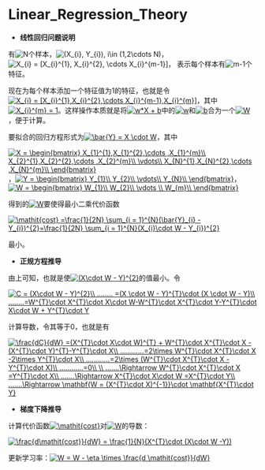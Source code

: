 # Linear_Regression_Theory

+ **线性回归问题说明**

有<img src="http://latex.codecogs.com/gif.latex?N" title="N" />个样本，<img src="http://latex.codecogs.com/gif.latex?(X_{i},&space;Y_{i}),&space;i\in&space;(1,2\cdots&space;N)" title="(X_{i}, Y_{i}), i\in (1,2\cdots N)" />，<img src="http://latex.codecogs.com/gif.latex?X_{i}&space;=&space;[X_{i}^{1},&space;X_{i}^{2},&space;\cdots&space;X_{i}^{m-1}]" title="X_{i} = [X_{i}^{1}, X_{i}^{2}, \cdots X_{i}^{m-1}]" />， 表示每个样本有<img src="http://latex.codecogs.com/gif.latex?m-1" title="m-1" />个特征。
 
现在为每个样本添加一个特征值为1的特征，也就是令<a href="http://www.codecogs.com/eqnedit.php?latex=X_{i}&space;=&space;[X_{i}^{1},X_{i}^{2},\cdots&space;X_{i}^{m-1},X_{i}^{m}]" target="_blank"><img src="http://latex.codecogs.com/gif.latex?X_{i}&space;=&space;[X_{i}^{1},X_{i}^{2},\cdots&space;X_{i}^{m-1},X_{i}^{m}]" title="X_{i} = [X_{i}^{1},X_{i}^{2},\cdots X_{i}^{m-1},X_{i}^{m}]" /></a>，其中<a href="http://www.codecogs.com/eqnedit.php?latex=X_{i}^{m}&space;=&space;1" target="_blank"><img src="http://latex.codecogs.com/gif.latex?X_{i}^{m}&space;=&space;1" title="X_{i}^{m} = 1" /></a>。这样操作本质就是将<a href="http://www.codecogs.com/eqnedit.php?latex=w*X&space;&plus;&space;b" target="_blank"><img src="http://latex.codecogs.com/gif.latex?w*X&space;&plus;&space;b" title="w*X + b" /></a>中的<a href="http://www.codecogs.com/eqnedit.php?latex=w" target="_blank"><img src="http://latex.codecogs.com/gif.latex?w" title="w" /></a>和<a href="http://www.codecogs.com/eqnedit.php?latex=w" target="_blank"><img src="http://latex.codecogs.com/gif.latex?b" title="b" /></a>合为一个<a href="http://www.codecogs.com/eqnedit.php?latex=W" target="_blank"><img src="http://latex.codecogs.com/gif.latex?W" title="W" /></a>，便于计算。

要拟合的回归方程形式为<a href="http://www.codecogs.com/eqnedit.php?latex=\bar{Y}&space;=&space;X&space;\cdot&space;W" target="_blank"><img src="http://latex.codecogs.com/gif.latex?\bar{Y}&space;=&space;X&space;\cdot&space;W" title="\bar{Y} = X \cdot W" /></a>，其中

<a href="http://www.codecogs.com/eqnedit.php?latex=X&space;=&space;\begin{bmatrix}&space;X_{1}^{1},X_{1}^{2},\cdots&space;,X_{1}^{m}\\&space;X_{2}^{1},X_{2}^{2},\cdots&space;,X_{2}^{m}\\&space;\vdots\\&space;X_{N}^{1},X_{N}^{2},\cdots&space;,X_{N}^{m}\\&space;\end{bmatrix}" target="_blank"><img src="http://latex.codecogs.com/gif.latex?X&space;=&space;\begin{bmatrix}&space;X_{1}^{1},X_{1}^{2},\cdots&space;,X_{1}^{m}\\&space;X_{2}^{1},X_{2}^{2},\cdots&space;,X_{2}^{m}\\&space;\vdots\\&space;X_{N}^{1},X_{N}^{2},\cdots&space;,X_{N}^{m}\\&space;\end{bmatrix}" title="X = \begin{bmatrix} X_{1}^{1},X_{1}^{2},\cdots ,X_{1}^{m}\\ X_{2}^{1},X_{2}^{2},\cdots ,X_{2}^{m}\\ \vdots\\ X_{N}^{1},X_{N}^{2},\cdots ,X_{N}^{m}\\ \end{bmatrix}" /></a>，<a href="http://www.codecogs.com/eqnedit.php?latex=Y&space;=&space;\begin{bmatrix}&space;Y_{1}\\&space;Y_{2}\\&space;\vdots\\&space;Y_{N}\\&space;\end{bmatrix}" target="_blank"><img src="http://latex.codecogs.com/gif.latex?Y&space;=&space;\begin{bmatrix}&space;Y_{1}\\&space;Y_{2}\\&space;\vdots\\&space;Y_{N}\\&space;\end{bmatrix}" title="Y = \begin{bmatrix} Y_{1}\\ Y_{2}\\ \vdots\\ Y_{N}\\ \end{bmatrix}" /></a>，<a href="http://www.codecogs.com/eqnedit.php?latex=W&space;=&space;\begin{bmatrix}&space;W_{1}\\&space;W_{2}\\&space;\vdots&space;\\&space;W_{m}\\&space;\end{bmatrix}" target="_blank"><img src="http://latex.codecogs.com/gif.latex?W&space;=&space;\begin{bmatrix}&space;W_{1}\\&space;W_{2}\\&space;\vdots&space;\\&space;W_{m}\\&space;\end{bmatrix}" title="W = \begin{bmatrix} W_{1}\\ W_{2}\\ \vdots \\ W_{m}\\ \end{bmatrix}" /></a>

得到的<a href="http://www.codecogs.com/eqnedit.php?latex=W" target="_blank"><img src="http://latex.codecogs.com/gif.latex?W" title="W" /></a>要使得最小二乘代价函数

<a href="http://www.codecogs.com/eqnedit.php?latex=\mathit{cost}&space;=\frac{1}{2N}&space;\sum_{i&space;=&space;1}^{N}(\bar{Y}_{i}&space;-&space;Y_{i})^{2}=\frac{1}{2N}&space;\sum_{i&space;=&space;1}^{N}(X_{i}\cdot&space;W&space;-&space;Y_{i})^{2}" target="_blank"><img src="http://latex.codecogs.com/gif.latex?\mathit{cost}&space;=\frac{1}{2N}&space;\sum_{i&space;=&space;1}^{N}(\bar{Y}_{i}&space;-&space;Y_{i})^{2}=\frac{1}{2N}&space;\sum_{i&space;=&space;1}^{N}(X_{i}\cdot&space;W&space;-&space;Y_{i})^{2}" title="\mathit{cost} =\frac{1}{2N} \sum_{i = 1}^{N}(\bar{Y}_{i} - Y_{i})^{2}=\frac{1}{2N} \sum_{i = 1}^{N}(X_{i}\cdot W - Y_{i})^{2}" /></a>

最小。


+ **正规方程推导**

由上可知，也就是使<a href="http://www.codecogs.com/eqnedit.php?latex=(X\cdot&space;W&space;-&space;Y)^{2}" target="_blank"><img src="http://latex.codecogs.com/gif.latex?(X\cdot&space;W&space;-&space;Y)^{2}" title="(X\cdot W - Y)^{2}" /></a>的值最小。令

<a href="http://www.codecogs.com/eqnedit.php?latex=C&space;=&space;(X\cdot&space;W&space;-&space;Y)^{2}\\&space;........&space;=(X&space;\cdot&space;W&space;-&space;Y)^{T}\cdot&space;(X&space;\cdot&space;W&space;-&space;Y)\\&space;........=W^{T}\cdot&space;X^{T}\cdot&space;X\cdot&space;W-W^{T}\cdot&space;X^{T}\cdot&space;Y-Y^{T}\cdot&space;X\cdot&space;W&space;&plus;&space;Y^{T}\cdot&space;Y" target="_blank"><img src="http://latex.codecogs.com/gif.latex?C&space;=&space;(X\cdot&space;W&space;-&space;Y)^{2}\\&space;........&space;=(X&space;\cdot&space;W&space;-&space;Y)^{T}\cdot&space;(X&space;\cdot&space;W&space;-&space;Y)\\&space;........=W^{T}\cdot&space;X^{T}\cdot&space;X\cdot&space;W-W^{T}\cdot&space;X^{T}\cdot&space;Y-Y^{T}\cdot&space;X\cdot&space;W&space;&plus;&space;Y^{T}\cdot&space;Y" title="C = (X\cdot W - Y)^{2}\\ ........ =(X \cdot W - Y)^{T}\cdot (X \cdot W - Y)\\ ........=W^{T}\cdot X^{T}\cdot X\cdot W-W^{T}\cdot X^{T}\cdot Y-Y^{T}\cdot X\cdot W + Y^{T}\cdot Y" /></a>

计算导数，令其等于0，也就是有

<a href="http://www.codecogs.com/eqnedit.php?latex=\frac{dC}{dW}&space;=(X^{T}\cdot&space;X\cdot&space;W)^{T}&space;&plus;&space;W^{T}\cdot&space;X^{T}\cdot&space;X&space;-(X^{T}\cdot&space;Y)^{T}-Y^{T}\cdot&space;X\\&space;............=2\times&space;W^{T}\cdot&space;X^{T}\cdot&space;X&space;-2\times&space;Y^{T}\cdot&space;X\\&space;............=2\times&space;(W^{T}\cdot&space;X^{T}\cdot&space;X&space;-Y^{T}\cdot&space;X)\\&space;............=0\\&space;\\&space;.......\Rightarrow&space;W^{T}\cdot&space;X^{T}\cdot&space;X&space;=Y^{T}\cdot&space;X\\&space;.......\Rightarrow&space;X^{T}\cdot&space;X\cdot&space;W&space;=X^{T}\cdot&space;Y\\&space;.......\Rightarrow&space;\mathbf{W&space;=&space;(X^{T}\cdot&space;X)^{-1}}\cdot&space;\mathbf{X^{T}\cdot&space;Y}" target="_blank"><img src="http://latex.codecogs.com/gif.latex?\frac{dC}{dW}&space;=(X^{T}\cdot&space;X\cdot&space;W)^{T}&space;&plus;&space;W^{T}\cdot&space;X^{T}\cdot&space;X&space;-(X^{T}\cdot&space;Y)^{T}-Y^{T}\cdot&space;X\\&space;............=2\times&space;W^{T}\cdot&space;X^{T}\cdot&space;X&space;-2\times&space;Y^{T}\cdot&space;X\\&space;............=2\times&space;(W^{T}\cdot&space;X^{T}\cdot&space;X&space;-Y^{T}\cdot&space;X)\\&space;............=0\\&space;\\&space;.......\Rightarrow&space;W^{T}\cdot&space;X^{T}\cdot&space;X&space;=Y^{T}\cdot&space;X\\&space;.......\Rightarrow&space;X^{T}\cdot&space;X\cdot&space;W&space;=X^{T}\cdot&space;Y\\&space;.......\Rightarrow&space;\mathbf{W&space;=&space;(X^{T}\cdot&space;X)^{-1}}\cdot&space;\mathbf{X^{T}\cdot&space;Y}" title="\frac{dC}{dW} =(X^{T}\cdot X\cdot W)^{T} + W^{T}\cdot X^{T}\cdot X -(X^{T}\cdot Y)^{T}-Y^{T}\cdot X\\ ............=2\times W^{T}\cdot X^{T}\cdot X -2\times Y^{T}\cdot X\\ ............=2\times (W^{T}\cdot X^{T}\cdot X -Y^{T}\cdot X)\\ ............=0\\ \\ .......\Rightarrow W^{T}\cdot X^{T}\cdot X =Y^{T}\cdot X\\ .......\Rightarrow X^{T}\cdot X\cdot W =X^{T}\cdot Y\\ .......\Rightarrow \mathbf{W = (X^{T}\cdot X)^{-1}}\cdot \mathbf{X^{T}\cdot Y}" /></a>


+ **梯度下降推导**

计算代价函数<a href="http://www.codecogs.com/eqnedit.php?latex=\mathit{cost}" target="_blank"><img src="http://latex.codecogs.com/gif.latex?\mathit{cost}" title="\mathit{cost}" /></a>对<a href="http://www.codecogs.com/eqnedit.php?latex=W" target="_blank"><img src="http://latex.codecogs.com/gif.latex?W" title="W" /></a>的导数：

<a href="http://www.codecogs.com/eqnedit.php?latex=\frac{d\mathit{cost}}{dW}&space;=&space;\frac{1}{N}(X^{T}\cdot&space;(X\cdot&space;W&space;-Y))" target="_blank"><img src="http://latex.codecogs.com/gif.latex?\frac{d\mathit{cost}}{dW}&space;=&space;\frac{1}{N}(X^{T}\cdot&space;(X\cdot&space;W&space;-Y))" title="\frac{d\mathit{cost}}{dW} = \frac{1}{N}(X^{T}\cdot (X\cdot W -Y))" /></a>

更新学习率：<a href="http://www.codecogs.com/eqnedit.php?latex=W&space;=&space;W&space;-&space;\eta&space;\times&space;\frac{d&space;\mathit{cost}}{dW}" target="_blank"><img src="http://latex.codecogs.com/gif.latex?W&space;=&space;W&space;-&space;\eta&space;\times&space;\frac{d&space;\mathit{cost}}{dW}" title="W = W - \eta \times \frac{d \mathit{cost}}{dW}" /></a>
